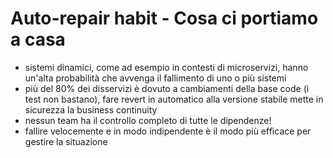 # Auto-repair habit - Cosa ci portiamo a casa

- sistemi dinamici, come ad esempio in contesti di microservizi, hanno un'alta probabilità che avvenga il fallimento di uno o più sistemi
- più del 80% dei disservizi è dovuto a cambiamenti della base code (i test non bastano), fare revert in automatico alla versione stabile mette in sicurezza la business continuity
- nessun team ha il controllo completo di tutte le dipendenze!
- fallire velocemente e in modo indipendente è il modo più efficace per gestire la situazione

